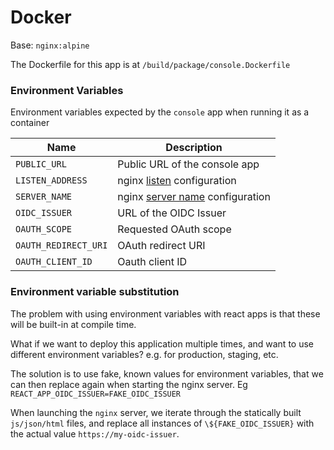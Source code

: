 # Docker

Base: `nginx:alpine`

The Dockerfile for this app is at `/build/package/console.Dockerfile`

### Environment Variables

Environment variables expected by the `console` app when running it as a container

| Name | Description |
|------|-------------|
| `PUBLIC_URL` | Public URL of the console app
| `LISTEN_ADDRESS` | nginx [listen](http://nginx.org/en/docs/http/ngx_http_core_module.html#listen) configuration
| `SERVER_NAME` | nginx [server name](http://nginx.org/en/docs/http/server_names.html) configuration
| `OIDC_ISSUER` | URL of the OIDC Issuer
| `OAUTH_SCOPE` | Requested OAuth scope
| `OAUTH_REDIRECT_URI` | OAuth redirect URI
| `OAUTH_CLIENT_ID` | Oauth client ID

### Environment variable substitution

The problem with using environment variables with react apps is that these will be built-in at compile time.

What if we want to deploy this application multiple times, and want to use different environment variables? e.g. for
production, staging, etc.

The solution is to use fake, known values for environment variables, that we can then replace again when starting the
nginx server. Eg `REACT_APP_OIDC_ISSUER=FAKE_OIDC_ISSUER`

When launching the `nginx` server, we iterate through the statically built `js/json/html` files, and replace all
instances of `\${FAKE_OIDC_ISSUER}` with the actual value `https://my-oidc-issuer`.
